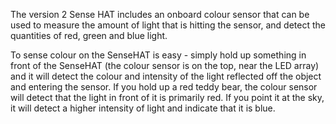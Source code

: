 The version 2 Sense HAT includes an onboard colour sensor that can be used to measure the amount of light that is hitting the sensor, and detect the quantities of red, green and blue light.

To sense colour on the SenseHAT is easy - simply hold up something in front of the SenseHAT (the colour sensor is on the top, near the LED array) and it will detect the colour and intensity of the light reflected off the object and entering the sensor. If you hold up a red teddy bear, the colour sensor will detect that the light in front of it is primarily red. If you point it at the sky, it will detect a higher intensity of light and indicate that it is blue. 



